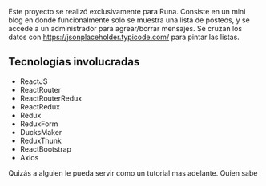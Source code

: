Este proyecto se realizó exclusivamente para Runa. Consiste en un mini blog en donde funcionalmente solo se muestra una lista de posteos, y se accede a un administrador para agrear/borrar mensajes. Se cruzan los datos con https://jsonplaceholder.typicode.com/ para pintar las listas.

## Tecnologías involucradas

- ReactJS
- ReactRouter
- ReactRouterRedux
- ReactRedux
- Redux
- ReduxForm
- DucksMaker
- ReduxThunk
- ReactBootstrap
- Axios

Quizás a alguien le pueda servir como un tutorial mas adelante. Quien sabe
